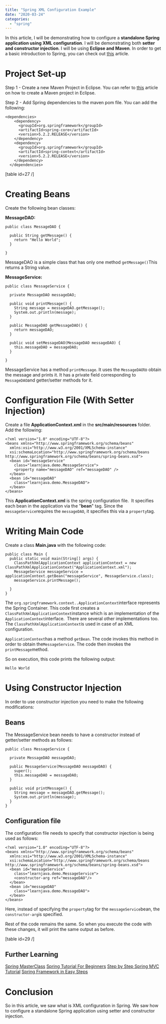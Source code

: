 ```yaml
---
title: "Spring XML Configuration Example"
date: "2020-03-24"
categories: 
  - "spring"
---
```


In this article, I will be demonstrating how to configure a **standalone Spring application using XML configuration**. I will be demonstrating both **setter and constructor injection**. I will be using **Eclipse and Maven**. In order to get a basic introduction to Spring, you can check out [this](https://learnjava.co.in/spring-framework-what-and-why/) article.

# Project Set-up

Step 1 - Create a new Maven Project in Eclipse. You can refer to [this](https://learnjava.co.in/how-to-create-a-maven-project-in-eclipse/) article on how to create a Maven project in Eclipse.

Step 2 - Add Spring dependencies to the maven pom file. You can add the following:

```
<dependencies>
    <dependency>
      <groupId>org.springframework</groupId>
      <artifactId>spring-core</artifactId>
      <version>5.2.2.RELEASE</version>
    </dependency>
    <dependency>
      <groupId>org.springframework</groupId>
      <artifactId>spring-context</artifactId>
      <version>5.2.2.RELEASE</version>
    </dependency>
  </dependencies>
```

\[table id=27 /\]

# Creating Beans

Create the following bean classes:

**MessageDAO:**

```
public class MessageDAO {
  
  public String getMessage() {
    return "Hello World";
  }

}
```

MessageDAO is a simple class that has only one method `getMessage()`This returns a String value.

**MessageService:**

```
public class MessageService {
  
  private MessageDAO messageDAO;

  public void printMessage() {
    String message = messageDAO.getMessage();
    System.out.println(message);
  }

  public MessageDAO getMessageDAO() {
    return messageDAO;
  }

  public void setMessageDAO(MessageDAO messageDAO) {
    this.messageDAO = messageDAO;
  }

}
```

MessageService has a method `printMessage`. It uses the `MessageDAO`to obtain the message and prints it. It has a private field corresponding to `MessageDAO`and getter/setter methods for it.

# Configuration File (With Setter Injection)

Create a file **ApplicationContext.xml** in the **src/main/resources** folder.  Add the following:

```
<?xml version="1.0" encoding="UTF-8"?>
<beans xmlns="http://www.springframework.org/schema/beans"
  xmlns:xsi="http://www.w3.org/2001/XMLSchema-instance"
  xsi:schemaLocation="http://www.springframework.org/schema/beans
http://www.springframework.org/schema/beans/spring-beans.xsd">
  <bean id="messageService"
    class="learnjava.demo.MessageService">
    <property name="messageDAO" ref="messageDAO" />
  </bean>
  <bean id="messageDAO"
    class="learnjava.demo.MessageDAO">
  </bean>
</beans>
```

This **ApplicationContext.xml** is the spring configuration file.  It specifies each bean in the application via the "**bean**" tag. Since the `messageService`requires the `messageDAO`, it specifies this via a `property`tag.

# Writing Main Code

Create a class **Main.java** with the following code:

```
public class Main {
  public static void main(String[] args) {
    ClassPathXmlApplicationContext applicationContext = new ClassPathXmlApplicationContext("ApplicationContext.xml");
    MessageService messageService = applicationContext.getBean("messageService", MessageService.class);
    messageService.printMessage();
    
  }
}

```

The `org.springframework.context..ApplicationContext`interface represents the Spring Container. This code first creates a `ClassPathXmlApplicationContext`instance which is an implementation of the `ApplicationContext`interface.  There are several other implementations too. The `ClassPathXmlApplicationContext`is used in case of an XML configuration.

`ApplicationContext`has a method `getBean`. The code invokes this method in order to obtain the`MessageService`. The code then invokes the `printMessage`method.

So on execution, this code prints the following output:

```
Hello World
```

# Using Constructor Injection

In order to use constructor injection you need to make the following modifications:

## Beans

The MessageService bean needs to have a constructor instead of getter/setter methods as follows:

```
public class MessageService {
  
  private MessageDAO messageDAO;

  public MessageService(MessageDAO messageDAO) {
    super();
    this.messageDAO = messageDAO;
  }

  public void printMessage() {
    String message = messageDAO.getMessage();
    System.out.println(message);
  }
}

```

## Configuration file

The configuration file needs to specify that constructor injection is being used as follows:

```
<?xml version="1.0" encoding="UTF-8"?>
<beans xmlns="http://www.springframework.org/schema/beans"
  xmlns:xsi="http://www.w3.org/2001/XMLSchema-instance"
  xsi:schemaLocation="http://www.springframework.org/schema/beans
http://www.springframework.org/schema/beans/spring-beans.xsd">
  <bean id="messageService"
    class="learnjava.demo.MessageService">
    <constructor-arg ref="messageDAO"/>
  </bean>
  <bean id="messageDAO"
    class="learnjava.demo.MessageDAO">
  </bean>
</beans>
```

Here, instead of specifying the `property`tag for the `messageService`bean, the `constructor-arg`is specified.

Rest of the code remains the same. So when you execute the code with these changes, it will print the same output as before.

\[table id=29 /\]

## Further Learning

[Spring MasterClass](https://click.linksynergy.com/deeplink?id=MnzIZAZNE5Y&mid=39197&murl=https%3A%2F%2Fwww.udemy.com%2Fcourse%2Fjava-spring-framework-masterclass%2F) [Spring Tutorial For Beginners](https://click.linksynergy.com/deeplink?id=MnzIZAZNE5Y&mid=39197&murl=https%3A%2F%2Fwww.udemy.com%2Fcourse%2Fspring-tutorial-for-beginners%2F) [Step by Step Spring MVC Tutorial](https://click.linksynergy.com/deeplink?id=MnzIZAZNE5Y&mid=39197&murl=https%3A%2F%2Fwww.udemy.com%2Fcourse%2Fspring-mvc-tutorial-for-beginners-step-by-step%2F) [Spring Framework in Easy Steps](https://click.linksynergy.com/deeplink?id=MnzIZAZNE5Y&mid=39197&murl=https%3A%2F%2Fwww.udemy.com%2Fcourse%2Fspringframeworkineasysteps%2F)

# Conclusion

So in this article, we saw what is XML configuration in Spring. We saw how to configure a standalone Spring application using setter and constructor injection.
